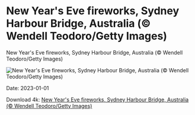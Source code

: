 # New Year's Eve fireworks, Sydney Harbour Bridge, Australia (© Wendell Teodoro/Getty Images)

New Year's Eve fireworks, Sydney Harbour Bridge, Australia (© Wendell Teodoro/Getty Images)

![New Year's Eve fireworks, Sydney Harbour Bridge, Australia (© Wendell Teodoro/Getty Images)](https://bing.com/th?id=OHR.SydneyNYE_EN-US3807524923_UHD.jpg&w=1024&h=576)

Date: 2023-01-01

Download 4k: [New Year's Eve fireworks, Sydney Harbour Bridge, Australia (© Wendell Teodoro/Getty Images)](https://bing.com/th?id=OHR.SydneyNYE_EN-US3807524923_UHD.jpg)

